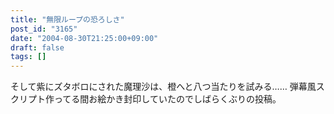 ```yaml
---
title: "無限ループの恐ろしさ"
post_id: "3165"
date: "2004-08-30T21:25:00+09:00"
draft: false
tags: []
---
```



そして紫にズタボロにされた魔理沙は、橙へと八つ当たりを試みる…… 弾幕風スクリプト作ってる間お絵かき封印していたのでしばらくぶりの投稿。

